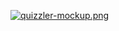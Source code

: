 [![quizzler-mockup.png](https://i.postimg.cc/zB8CqXm1/quizzler-mockup.png)](https://postimg.cc/5HKY3JNP)

